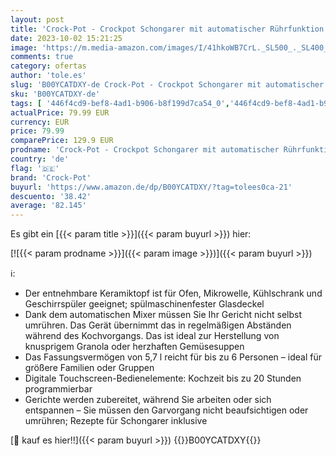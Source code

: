 ```yaml
---
layout: post
title: 'Crock-Pot - Crockpot Schongarer mit automatischer Rührfunktion | mit programmierbaren Bedienelementen | 5 7 l  für 5–6 Personen  | mit automatischem Mixer | Edelstahl [CSC012X]'
date: 2023-10-02 15:21:25
image: 'https://m.media-amazon.com/images/I/41hkoWB7CrL._SL500_._SL400_.jpg'
comments: true
category: ofertas
author: 'tole.es'
slug: 'B00YCATDXY-de Crock-Pot - Crockpot Schongarer mit automatischer...'
sku: 'B00YCATDXY-de'
tags: [ '446f4cd9-bef8-4ad1-b906-b8f199d7ca54_0','446f4cd9-bef8-4ad1-b906-b8f199d7ca54_4101','446f4cd9-bef8-4ad1-b906-b8f199d7ca54_901','Arborist Merchandising Root','Elektrische Küchengeräte','Kleine & große Küchenhelfer','Küche & Haushalt: Produkte mit Umwelt-Label','Küche, Haushalt & Wohnen','Schongarer','Self Service','Special Features Stores','crock-pot','🇩🇪', ]
actualPrice: 79.99 EUR
currency: EUR
price: 79.99
comparePrice: 129.9 EUR
prodname: 'Crock-Pot - Crockpot Schongarer mit automatischer Rührfunktion | mit programmierbaren Bedienelementen | 5 7 l  für 5–6 Personen  | mit automatischem Mixer | Edelstahl [CSC012X]'
country: 'de'
flag: '🇩🇪'
brand: 'Crock-Pot'
buyurl: 'https://www.amazon.de/dp/B00YCATDXY/?tag=tolees0ca-21'
descuento: '38.42'
average: '82.145'
---
```


Es gibt ein [{{< param title >}}]({{< param buyurl >}}) hier:

[![{{< param prodname >}}]({{< param image >}})]({{< param buyurl >}})

ℹ️:

- Der entnehmbare Keramiktopf ist für Ofen, Mikrowelle, Kühlschrank und Geschirrspüler geeignet; spülmaschinenfester Glasdeckel
- Dank dem automatischen Mixer müssen Sie Ihr Gericht nicht selbst umrühren. Das Gerät übernimmt das in regelmäßigen Abständen während des Kochvorgangs. Das ist ideal zur Herstellung von knusprigem Granola oder herzhaften Gemüsesuppen
- Das Fassungsvermögen von 5,7 l reicht für bis zu 6 Personen – ideal für größere Familien oder Gruppen
- Digitale Touchscreen-Bedienelemente: Kochzeit bis zu 20 Stunden programmierbar
- Gerichte werden zubereitet, während Sie arbeiten oder sich entspannen – Sie müssen den Garvorgang nicht beaufsichtigen oder umrühren; Rezepte für Schongarer inklusive

[🛒 kauf es hier!!]({{< param buyurl >}})
{{<world>}}B00YCATDXY{{</world>}}
